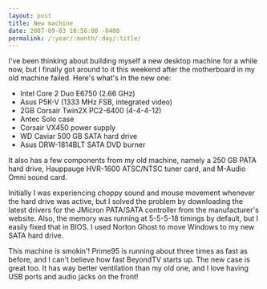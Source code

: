 ```yaml
---
layout: post
title: New machine
date: 2007-09-03 10:56:00 -0400
permalink: /:year/:month/:day/:title/
---
```

<p>I've been thinking about building myself a new desktop machine for a while now, but I finally got around to it this weekend after the motherboard in my old machine failed.  Here's what's in the new one:
<ul>
<li>Intel Core 2 Duo E6750 (2.66 GHz)</li>
<li>Asus P5K-V (1333 MHz FSB, integrated video)</li>
<li>2GB Corsair Twin2X PC2-6400 (4-4-4-12)</li>
<li>Antec Solo case</li>
<li>Corsair VX450 power supply</li>
<li>WD Caviar 500 GB SATA hard drive</li>
<li>Asus DRW-1814BLT SATA DVD burner</li>
</ul>
<p>It also has a few components from my old machine, namely a 250 GB PATA hard drive, Hauppauge HVR-1600 ATSC/NTSC tuner card, and M-Audio Omni sound card.</p>
<p>Initially I was experiencing choppy sound and mouse movement whenever the hard drive was active, but I solved the problem by downloading the latest drivers for the JMicron PATA/SATA controller from the manufacturer's website.  Also, the memory was running at 5-5-5-18 timings by default, but I easily fixed that in BIOS.  I used Norton Ghost to move Windows to my new SATA hard drive.</p>
<p>This machine is smokin'!  Prime95 is running about three times as fast as before, and I can't believe how fast BeyondTV starts up.  The new case is great too.  It has way better ventilation than my old one, and I love having USB ports and audio jacks on the front!</p>
